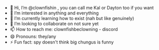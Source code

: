 - 👋 Hi, I’m @clownfishin , you can call me Kal or Dayton too if you want
- 👀 I’m interested in anything and everything
- 🌱 I’m currently learning how to exist (nah but like genuinely)
- 💞️ I’m looking to collaborate on not sure yet
- 📫 How to reach me: clownfishbeclowning - discord
- 😄 Pronouns: they/any
- ⚡ Fun fact: spy doesn't think big chungus is funny

<!---
clownfishin/clownfishin is a ✨ special ✨ repository because its `README.md` (this file) appears on your GitHub profile.
You can click the Preview link to take a look at your changes.
--->
